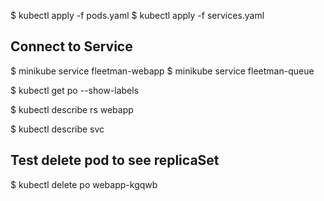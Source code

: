 $ kubectl apply -f pods.yaml
$ kubectl apply -f services.yaml 

## Connect to Service
$ minikube service fleetman-webapp
$ minikube service fleetman-queue

$ kubectl get po --show-labels

$ kubectl describe rs webapp

$ kubectl describe svc

## Test delete pod to see  replicaSet
$ kubectl delete po webapp-kgqwb